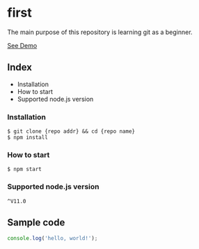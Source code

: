 # first

The main purpose of this repository is learning git as a beginner.

[See Demo](https://www.google.com)

## Index

- Installation
- How to start
- Supported node.js version

### Installation

```shell
$ git clone {repo addr} && cd {repo name}
$ npm install
```

### How to start
`$ npm start`

### Supported node.js version

`^V11.0`

## Sample code

```javascript
console.log('hello, world!');
```
